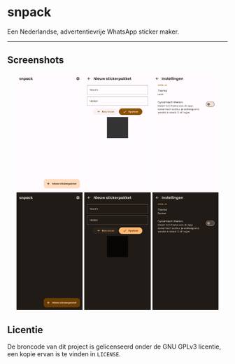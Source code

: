# snpack

Een Nederlandse, advertentievrije WhatsApp sticker maker.

---

## Screenshots

<p align="center">
  <img src="./fastlane/metadata/android/nl-NL/images/phoneScreenshots/1-light_static_home.png" width="30%" alt="Screenshot" />
  <img src="./fastlane/metadata/android/nl-NL/images/phoneScreenshots/2-light_static_new_pack.png" width="30%" alt="Screenshot" />
  <img src="./fastlane/metadata/android/nl-NL/images/phoneScreenshots/3-light_static_settings.png" width="30%" alt="Screenshot" />

  <img src="./fastlane/metadata/android/nl-NL/images/phoneScreenshots/7-dark_static_home.png" width="30%" alt="Screenshot" />
  <img src="./fastlane/metadata/android/nl-NL/images/phoneScreenshots/8-dark_static_new_pack.png" width="30%" alt="Screenshot" />
  <img src="./fastlane/metadata/android/nl-NL/images/phoneScreenshots/9-dark_static_settings.png" width="30%" alt="Screenshot" />
</p>

## Licentie

De broncode van dit project is gelicenseerd onder de GNU GPLv3 licentie, een kopie ervan is te
vinden in `LICENSE`.